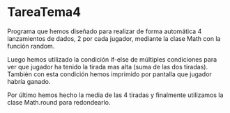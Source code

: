 # TareaTema4

Programa que hemos diseñado para realizar de forma automática 4 lanzamientos de dados, 2 por cada jugador, mediante la clase Math con la función random. 

Luego hemos utilizado la condición if-else de múltiples condiciones para ver que jugador ha tenido la tirada mas alta (suma de las dos tiradas). También con esta condición hemos imprimido por pantalla que jugador habría ganado. 

Por último hemos hecho la media de las 4 tiradas y finalmente utilizamos la clase Math.round para redondearlo. 
